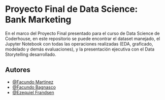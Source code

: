 
# Proyecto Final de Data Science: Bank Marketing

En el marco del Proyecto Final presentado para el curso de Data Science de Coderhouse, en este repositorio se puede encontrar el dataset manejado, el Jupyter Notebook con todas las operaciones realizadas (EDA, graficado, modelado y demás evaluaciones), y la presentación ejecutiva con el Data Storytelling desarrollado.



## Autores

- [@Facundo Martinez](https://www.github.com/famarti)
- [@Facundo Bagnasco](https://www.github.com/)
- [@Ezequiel Frandsen](https://www.github.com/)

